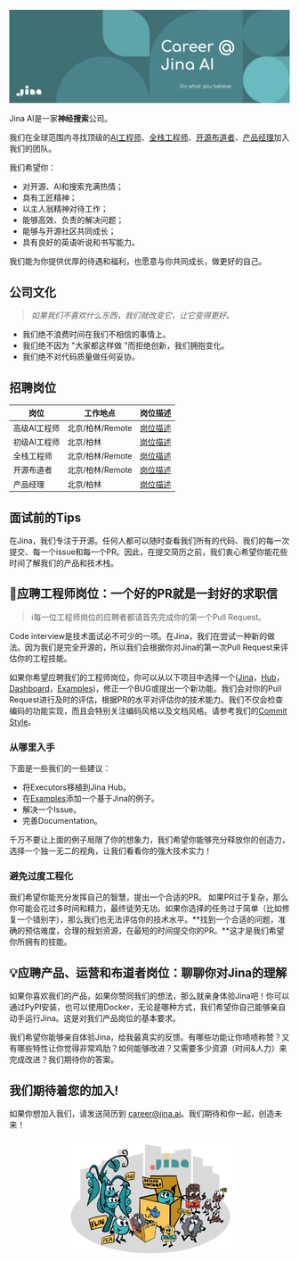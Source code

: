 ![Career@Jina AI](career-banner.png)

Jina AI是一家**神经搜索**公司。

我们在全球范围内寻找顶级的[AI工程师](https://github.com/jina-ai/career/blob/master/ai-engineer.zh.md)、[全栈工程师](https://github.com/jina-ai/career/blob/master/full-stack-engineer.zh.md)、[开源布道者](https://github.com/jina-ai/career/blob/master/opensource-evangelist.md)、[产品经理](https://github.com/jina-ai/career/blob/master/ai-product-manager.md)加入我们的团队。

我们希望你：

-   对开源、AI和搜索充满热情；
-   具有工匠精神；
-   以主人翁精神对待工作；
-   能够高效、负责的解决问题；
-   能够与开源社区共同成长；
-   具有良好的英语听说和书写能力。

我们能为你提供优厚的待遇和福利，也愿意与你共同成长，做更好的自己。


## 公司文化

>  _如果我们不喜欢什么东西，我们就改变它，让它变得更好。_

-   我们绝不浪费时间在我们不相信的事情上。
-   我们绝不因为 "大家都这样做 "而拒绝创新，我们拥抱变化。
-   我们绝不对代码质量做任何妥协。

## 招聘岗位

|岗位|工作地点|岗位描述|
|---|----|----|
|高级AI工程师|北京/柏林/Remote|[岗位描述](https://github.com/jina-ai/career/blob/master/ai-engineer.zh.md)|
|初级AI工程师|北京/柏林|[岗位描述](https://github.com/jina-ai/career/blob/master/ai-engineer-junior.zh.md)|
|全栈工程师|北京/柏林/Remote|[岗位描述](https://github.com/jina-ai/career/blob/master/full-stack-engineer.zh.md)|
|开源布道者|北京/柏林/Remote|[岗位描述](https://github.com/jina-ai/career/blob/master/opensource-evangelist.md)|
|产品经理|北京/柏林|[岗位描述](https://github.com/jina-ai/career/blob/master/ai-product-manager.md)

## 面试前的Tips

在Jina，我们专注于开源。任何人都可以随时查看我们所有的代码、我们的每一次提交、每一个issue和每一个PR。因此，在提交简历之前，我们衷心希望你能花些时间了解我们的产品和技术栈。

## 🚀应聘工程师岗位：一个好的PR就是一封好的求职信

> ℹ️每一位工程师岗位的应聘者都请首先完成你的第一个Pull Request。

Code interview是技术面试必不可少的一项。在Jina，我们在尝试一种新的做法。因为我们是完全开源的，所以我们会根据你对Jina的第一次Pull Request来评估你的工程技能。

如果你希望应聘我们的工程师岗位，你可以从以下项目中选择一个([Jina](https://github.com/jina-ai/jina)，[Hub](https://github.com/jina-ai/jina-hub)，[Dashboard](https://github.com/jina-ai/jina-hub)，[Examples](https://github.com/jina-ai/examples))，修正一个BUG或提出一个新功能。我们会对你的Pull Request进行及时的评估，根据PR的水平对评估你的技术能力。我们不仅会检查编码的功能实现，而且会特别关注编码风格以及文档风格。请参考我们的[Commit Style](https://github.com/jina-ai/jina/blob/master/CONTRIBUTING.md)。

### 从哪里入手

下面是一些我们的一些建议：

-   将Executors移植到Jina Hub。
-   在[Examples](https://github.com/jina-ai/examples)添加一个基于Jina的例子。
-   解决一个Issue。
-   完善Documentation。

千万不要让上面的例子局限了你的想象力，我们希望你能够充分释放你的创造力，选择一个独一无二的视角，让我们看看你的强大技术实力！

### 避免过度工程化

我们希望你能充分发挥自己的智慧，提出一个合适的PR。
如果PR过于复杂，那么你可能会花过多时间和精力，最终徒劳无功。如果你选择的任务过于简单（比如修复一个错别字），那么我们也无法评估你的技术水平。**找到一个合适的问题，准确的预估难度，合理的规划资源，在最短的时间提交你的PR。**这才是我们希望你所拥有的技能。


## 💡应聘产品、运营和布道者岗位：聊聊你对Jina的理解

如果你喜欢我们的产品，如果你赞同我们的想法，那么就亲身体验Jina吧！你可以通过PyPI安装，也可以使用Docker，无论是哪种方式，我们希望你自己能够亲自动手运行Jina。这是对我们产品岗位的基本要求。

我们希望你能够亲自体验Jina，给我最真实的反馈。有哪些功能让你啧啧称赞？又有哪些特性让你觉得非常鸡肋？如何能够改进？又需要多少资源（时间&人力）来完成改进？我们期待你的答案。

## 我们期待着您的加入!

如果你想加入我们，请发送简历到 [career@jina.ai](mailto:career@jina.ai)。我们期待和你一起，创造未来！


<p align="center">
  <a href="https://opensource.jina.ai"><img src="https://github.com/jina-ai/jina/blob/master/docs/chapters/101/img/ILLUS11.png?raw=true" width="60%" align="center"></a>
</p>
